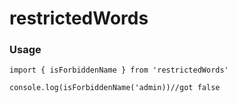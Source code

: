 # restrictedWords
### Usage
```
import { isForbiddenName } from 'restrictedWords'

console.log(isForbiddenName('admin))//got false
```
